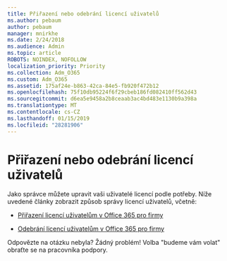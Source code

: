 ```yaml
---
title: Přiřazení nebo odebrání licencí uživatelů
ms.author: pebaum
author: pebaum
manager: mnirkhe
ms.date: 2/24/2018
ms.audience: Admin
ms.topic: article
ROBOTS: NOINDEX, NOFOLLOW
localization_priority: Priority
ms.collection: Adm_O365
ms.custom: Adm_O365
ms.assetid: 175af24e-b863-42ca-84e5-fb920f472b12
ms.openlocfilehash: 75f10db95224f6f29cbeb186fd082410ff562d43
ms.sourcegitcommit: d6ea5e9458a2b8ceaab3ac4bd483e1130b9a398a
ms.translationtype: MT
ms.contentlocale: cs-CZ
ms.lasthandoff: 01/15/2019
ms.locfileid: "28281906"
---
```

# <a name="assign-or-remove-users-licenses"></a>Přiřazení nebo odebrání licencí uživatelů

Jako správce můžete upravit vaši uživatelé licencí podle potřeby. Níže uvedené články zobrazit způsob správy licencí uživatelů, včetně:
  
- [Přiřazení licencí uživatelům v Office 365 pro firmy](https://support.office.com/en-us/article/997596b5-4173-4627-b915-36abac6786dc)
    
- [Odebrání licencí uživatelům v Office 365 pro firmy](https://support.office.com/article/9b497c85-d0a4-4735-80fa-d3565bc05bd1)
    
Odpovězte na otázku nebyla? Žádný problém! Volba "budeme vám volat" obraťte se na pracovníka podpory.
  

